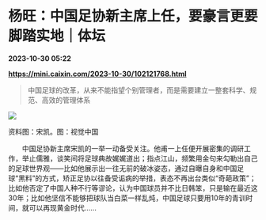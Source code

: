 # 杨旺：中国足协新主席上任，要豪言更要脚踏实地｜体坛

**2023-10-30 05:22**

**https://mini.caixin.com/2023-10-30/102121768.html**

> 中国足球的改革，从来不能指望个别管理者，而是需要建立一整套科学、规范、高效的管理体系

  

![](https://img.caixin.com/2023-10-30/169864245141295_840_560.jpg)

资料图：宋凯。图：视觉中国

  

　　中国足协新主席宋凯的一举一动备受关注。他甫一上任便开展密集的调研工作，举止儒雅，谈笑间将足球典故娓娓道出；指点江山，频繁用金句来勾勒出自己的足球世界观——比如他展示出一往无前的破冰姿态，通过自曝自身和中国足球“黑料”的方式，矫正足协以往备受诟病的举措，表态不再出台类似“奇葩政策”；比如他否定了中国人种不行等谬论，认为中国球员并不比日韩笨，只是输在最近这30年；比如他坚信不能够把球队当白菜一样乱炖，中国足球只要用10年的青训时间，就可以再现黄金时代……